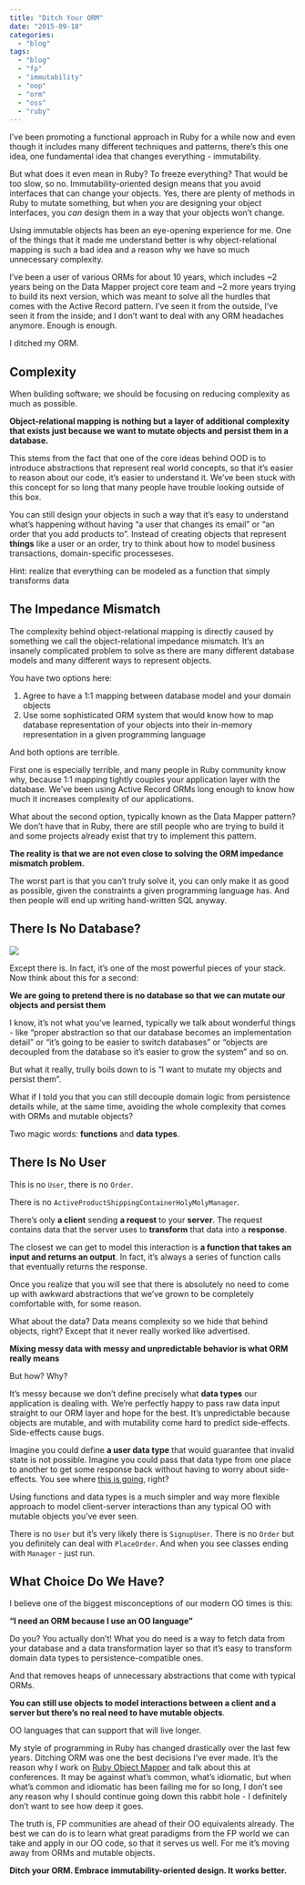 ```yaml
---
title: "Ditch Your ORM"
date: "2015-09-18"
categories:
  - "blog"
tags:
  - "blog"
  - "fp"
  - "immutability"
  - "oop"
  - "orm"
  - "oss"
  - "ruby"
---
```


I’ve been promoting a functional approach in Ruby for a while now and even though it includes many different techniques and patterns, there’s this one idea, one fundamental idea that changes everything - immutability.

But what does it even mean in Ruby? To freeze everything? That would be too slow, so no. Immutability-oriented design means that you avoid interfaces that can change your objects. Yes, there are plenty of methods in Ruby to mutate something, but when _you_ are designing your object interfaces, you _can_ design them in a way that your objects won’t change.

Using immutable objects has been an eye-opening experience for me. One of the things that it made me understand better is why object-relational mapping is such a bad idea and a reason why we have so much unnecessary complexity.

I’ve been a user of various ORMs for about 10 years, which includes ~2 years being on the Data Mapper project core team and ~2 more years trying to build its next version, which was meant to solve all the hurdles that comes with the Active Record pattern. I’ve seen it from the outside, I’ve seen it from the inside; and I don’t want to deal with any ORM headaches anymore. Enough is enough.

I ditched my ORM.

## Complexity

When building software; we should be focusing on reducing complexity as much as possible.

**Object-relational mapping is nothing but a layer of additional complexity that exists just because we want to mutate objects and persist them in a database.**

This stems from the fact that one of the core ideas behind OOD is to introduce abstractions that represent real world concepts, so that it’s easier to reason about our code, it’s easier to understand it. We’ve been stuck with this concept for so long that many people have trouble looking outside of this box.

You can still design your objects in such a way that it’s easy to understand what’s happening without having “a user that changes its email” or “an order that you add products to”. Instead of creating objects that represent **things** like a user or an order, try to think about how to model business transactions, domain-specific processeses.

Hint: realize that everything can be modeled as a function that simply transforms data

## The Impedance Mismatch

The complexity behind object-relational mapping is directly caused by something we call the object-relational impedance mismatch. It’s an insanely complicated problem to solve as there are many different database models and many different ways to represent objects.

You have two options here:

1. Agree to have a 1:1 mapping between database model and your domain objects
2. Use some sophisticated ORM system that would know how to map database representation of your objects into their in-memory representation in a given programming language

And both options are terrible.

First one is especially terrible, and many people in Ruby community know why, because 1:1 mapping tightly couples your application layer with the database. We’ve been using Active Record ORMs long enough to know how much it increases complexity of our applications.

What about the second option, typically known as the Data Mapper pattern? We don’t have that in Ruby, there are still people who are trying to build it and some projects already exist that try to implement this pattern.

**The reality is that we are not even close to solving the ORM impedance mismatch problem.**

The worst part is that you can’t truly solve it, you can only make it as good as possible, given the constraints a given programming language has. And then people will end up writing hand-written SQL anyway.

## There Is No Database?

![](/assets/images/photo_movieMatrix-quoteSpoon.jpeg)

Except there is. In fact, it’s one of the most powerful pieces of your stack. Now think about this for a second:

**We are going to pretend there is no database so that we can mutate our objects and persist them**

I know, it’s not what you’ve learned, typically we talk about wonderful things - like “proper abstraction so that our database becomes an implementation detail” or “it’s going to be easier to switch databases” or “objects are decoupled from the database so it’s easier to grow the system” and so on.

But what it really, trully boils down to is “I want to mutate my objects and persist them”.

What if I told you that you can still decouple domain logic from persistence details while, at the same time, avoiding the whole complexity that comes with ORMs and mutable objects?

Two magic words: **functions** and **data types**.

## There Is No User

This is no `User`, there is no `Order`.

There is no `ActiveProductShippingContainerHolyMolyManager`.

There’s only **a client** sending **a request** to your **server**. The request contains data that the server uses to **transform** that data into a **response**.

The closest we can get to model this interaction is **a function that takes an input and returns an output**. In fact, it’s always a series of function calls that eventually returns the response.

Once you realize that you will see that there is absolutely no need to come up with awkward abstractions that we’ve grown to be completely comfortable with, for some reason.

What about the data? Data means complexity so we hide that behind objects, right? Except that it never really worked like advertised.

**Mixing messy data with messy and unpredictable behavior is what ORM really means**

But how? Why?

It’s messy because we don’t define precisely what **data types** our application is dealing with. We’re perfectly happy to pass raw data input straight to our ORM layer and hope for the best. It’s unpredictable because objects are mutable, and with mutability come hard to predict side-effects. Side-effects cause bugs.

Imagine you could define **a user data type** that would guarantee that invalid state is not possible. Imagine you could pass that data type from one place to another to get some response back without having to worry about side-effects. You see where [this is going](https://en.wikibooks.org/wiki/Haskell/Type_basics), right?

Using functions and data types is a much simpler and way more flexible approach to model client-server interactions than any typical OO with mutable objects you’ve ever seen.

There is no `User` but it’s very likely there is `SignupUser`. There is no `Order` but you definitely can deal with `PlaceOrder`. And when you see classes ending with `Manager` - just run.

## What Choice Do We Have?

I believe one of the biggest misconceptions of our modern OO times is this:

**“I need an ORM because I use an OO language”**

Do you? You actually don’t! What you do need is a way to fetch data from your database and a data transformation layer so that it’s easy to transform domain data types to persistence-compatible ones.

And that removes heaps of unnecessary abstractions that come with typical ORMs.

**You can still use objects to model interactions between a client and a server but there’s no real need to have mutable objects**.

OO languages that can support that will live longer.

My style of programming in Ruby has changed drastically over the last few years. Ditching ORM was one the best decisions I’ve ever made. It’s the reason why I work on [Ruby Object Mapper](http://rom-rb.org) and talk about this at conferences. It may be against what’s common, what’s idiomatic, but when what’s common and idiomatic has been failing me for so long, I don’t see any reason why I should continue going down this rabbit hole - I definitely don’t want to see how deep it goes.

The truth is, FP communities are ahead of their OO equivalents already. The best we can do is to learn what great paradigms from the FP world we can take and apply in our OO code, so that it serves us well. For me it’s moving away from ORMs and mutable objects.

**Ditch your ORM. Embrace immutability-oriented design. It works better.**
